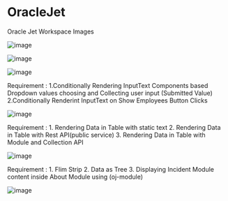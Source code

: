 # OracleJet
Oracle Jet Workspace Images

![image](https://user-images.githubusercontent.com/73457097/97136189-774d4880-1778-11eb-9f54-5faedbe879fd.png)


![image](https://user-images.githubusercontent.com/73457097/97135867-9dbeb400-1777-11eb-80a8-134db30b1d21.png)



![image](https://user-images.githubusercontent.com/73457097/97135895-b7f89200-1777-11eb-8c8c-19991dc2833c.png)

Requirement : 1.Conditionally Rendering InputText Components based Dropdown values choosing and Collecting user input (Submitted Value)
              2.Conditionally Renderint InputText on Show Employees Button Clicks

![image](https://user-images.githubusercontent.com/73457097/97135963-d9f21480-1777-11eb-9986-61c474f11356.png)

Requirement : 1. Rendering Data in Table with static text 
              2. Rendering Data in Table with Rest API(public service)
              3. Rendering Data in Table with Module and Collection API

![image](https://user-images.githubusercontent.com/73457097/97136033-01e17800-1778-11eb-9883-8b11a219a837.png)


Requirement : 1. Flim Strip
              2. Data as Tree
              3. Displaying Incident Module content inside About Module using (oj-module)

![image](https://user-images.githubusercontent.com/73457097/97136049-0c9c0d00-1778-11eb-840d-a57ac622cee4.png)

